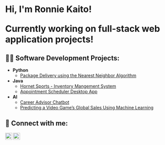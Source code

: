 <h1>Hi, I'm Ronnie Kaito! <br/>

Currently working on full-stack web application projects!

<h2>👨‍💻 Software Development Projects:</h2>

- <b>Python</b>
  - [Package Delivery using the Nearest Neighbor Algorithm](https://github.com/ronnieima/traveling-salesman)
- <b>Java</b>
  - [Hornet Sports - Inventory Mangement System](https://github.com/ronnieima/inventory_management_system)
  - [Appointment Scheduler Desktop App](https://github.com/ronnieima/scheduling-desktop-app)
- <b>AI</b>
  - [Career Advisor Chatbot](https://github.com/ronnieima/kaito-chat-bot)
  - [Predicting a Video Game’s Global Sales Using Machine Learning](https://github.com/ronnieima/game-global-sales-predictor)
  


<h2> 🤳 Connect with me:</h2>

[<img align="left" alt="kaitoCodes | Twitter" width="22px" src="https://upload.wikimedia.org/wikipedia/commons/6/6f/Logo_of_Twitter.svg" />][twitter]
[<img align="left" alt="RonnieKaitoImagawa | LinkedIn" width="22px" src="https://cdn-icons-png.flaticon.com/512/174/174857.png"/>][linkedin]

[twitter]: https://twitter.com/kaitoCodes
[linkedin]: https://www.linkedin.com/in/ronnie-kaito-imagawa/

<!--
**joshmadakor1/joshmadakor1** is a ✨ _special_ ✨ repository because its `README.md` (this file) appears on your GitHub profile.

Here are some ideas to get you started:

- 🔭 I’m currently working on ...
- 🌱 I’m currently learning ...
- 👯 I’m looking to collaborate on ...
- 🤔 I’m looking for help with ...
- 💬 Ask me about ...
- 📫 How to reach me: ...
- 😄 Pronouns: ...
- ⚡ Fun fact: ...
-->
